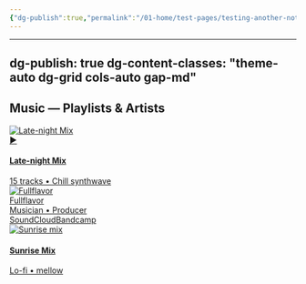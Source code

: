 ```yaml
---
{"dg-publish":true,"permalink":"/01-home/test-pages/testing-another-note/","noteIcon":"","created":"2025-09-22T16:58:17.540+02:00","updated":"2025-09-22T16:58:59.357+02:00"}
---
```


---
dg-publish: true
dg-content-classes: "theme-auto dg-grid cols-auto gap-md"
---

<h2 class="dg-title">Music — Playlists & Artists</h2>

<div class="dg-grid cols-auto">
  <a class="dg-card dg-link card-playlist card-theme-ocean effect-shimmer" href="/music/late-night">
    <img class="playlist-image" src="/img/MALOGO/Fullflavor.png" alt="Late-night Mix">
    <div class="play-overlay"><div class="play-icon">▶</div></div>
    <div class="playlist-body">
      <h4 class="dg-title">Late-night Mix</h4>
      <div class="dg-sub">15 tracks • Chill synthwave</div>
    </div>
  </a>

  <a class="dg-card dg-link card-artist card-theme-aurora" href="/people/fullflavor">
    <img class="artist-avatar" src="/img/MALOGO/Fullflavor.png" alt="Fullflavor">
    <div>
      <div class="artist-name">Fullflavor</div>
      <div class="artist-role">Musician • Producer</div>
      <div class="artist-links"><span class="dg-tag">SoundCloud</span><span class="dg-tag">Bandcamp</span></div>
    </div>
  </a>

  <a class="dg-card dg-link card-playlist card-theme-pastel" href="/music/sunrise">
    <img class="playlist-image" src="/img/MALOGO/Fullflavor.png" alt="Sunrise mix">
    <div class="playlist-body">
      <h4 class="dg-title">Sunrise Mix</h4>
      <div class="dg-sub">Lo-fi • mellow</div>
    </div>
  </a>
</div>
